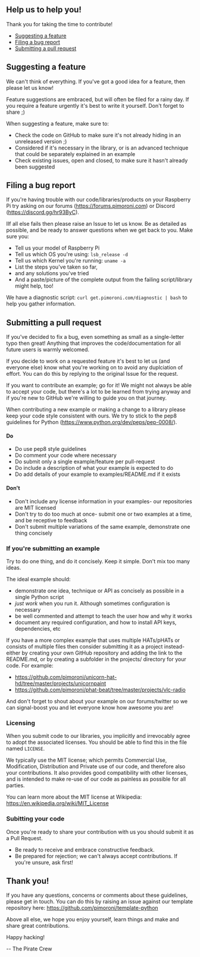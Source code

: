 ## Help us to help you!

Thank you for taking the time to contribute!

* [Suggesting a feature](#suggesting-a-feature)
* [Filing a bug report](#filing-a-bug-report)
* [Submitting a pull request](#submitting-a-pull-request)

## Suggesting a feature

We can't think of everything. If you've got a good idea for a feature, then please let us know!

Feature suggestions are embraced, but will often be filed for a rainy day. If you require a feature urgently it's best to write it yourself. Don't forget to share ;)

When suggesting a feature, make sure to:

* Check the code on GitHub to make sure it's not already hiding in an unreleased version ;)
* Considered if it's necessary in the library, or is an advanced technique that could be separately explained in an example
* Check existing issues, open and closed, to make sure it hasn't already been suggested

## Filing a bug report

If you're having trouble with our code/libraries/products on your Raspberry Pi try asking on our forums (https://forums.pimoroni.com) or Discord (https://discord.gg/hr93ByC).

IIf all else fails then please raise an Issue to let us know. Be as detailed as possible, and be ready to answer questions when we get back to you. Make sure you:

* Tell us your model of Raspberry Pi
* Tell us which OS you're using: `lsb_release -d`
* Tell us which Kernel you're running: `uname -a`
* List the steps you've taken so far,
* and any solutions you've tried
* And a paste/picture of the complete output from the failing script/library might help, too!

We have a diagnostic script: `curl get.pimoroni.com/diagnostic | bash` to help you gather information.

## Submitting a pull request

If you've decided to fix a bug, even something as small as a single-letter typo then great! Anything that improves the code/documentation for all future users is warmly welcomed.

If you decide to work on a  requested feature it's best to let us (and everyone else) know what you're working on to avoid any duplciation of effort. You can do this by replying to the original Issue for the request.

If you want to contribute an example; go for it! We might not always be able to accept your code, but there's a lot to be learned from trying anyway and if you're new to GitHub we're willing to guide you on that journey.

When contributing a new example or making a change to a library please keep your code style consistent with ours. We try to stick to the pep8 guidelines for Python (https://www.python.org/dev/peps/pep-0008/).

#### Do

* Do use pep8 style guidelines
* Do comment your code where necessary
* Do submit only a single example/feature per pull-request
* Do include a description of what your example is expected to do
* Do add details of your example to examples/README.md if it exists

#### Don't

* Don't include any license information in your examples- our repositories are MIT licensed
* Don't try to do too much at once- submit one or two examples at a time, and be receptive to feedback
* Don't submit multiple variations of the same example, demonstrate one thing concisely

### If you're submitting an example

Try to do one thing, and do it concisely. Keep it simple. Don't mix too many ideas.

The ideal example should:

* demonstrate one idea, technique or API as concisely as possible in a single Python script
* *just work* when you run it. Although sometimes configuration is necessary
* be well commented and attempt to teach the user how and why it works
* document any required configuration, and how to install API keys, dependencies, etc

If you have a more complex example that uses multiple HATs/pHATs or consists of multiple files then consider submitting it as a project instead- either by creating your own GitHub repository and adding the link to the README.md, or by creating a subfolder in the projects/ directory for your code. For example:

* https://github.com/pimoroni/unicorn-hat-hd/tree/master/projects/unicornpaint
* https://github.com/pimoroni/phat-beat/tree/master/projects/vlc-radio

And don't forget to shout about your example on our forums/twitter so we can signal-boost you and let everyone know how awesome you are!

### Licensing

When you submit code to our libraries, you implicitly and irrevocably agree to adopt the associated licenses. You should be able to find this in the file named `LICENSE`.

We typically use the MIT license; which permits Commercial Use, Modification, Distribution and Private use of our code, and therefore also your contributions. It also provides good compatibility with other licenses, and is intended to make re-use of our code as painless as possible for all parties.

You can learn more about the MIT license at Wikipedia: https://en.wikipedia.org/wiki/MIT_License

### Subitting your code

Once you're ready to share your contribution with us you should submit it as a Pull Request.

* Be ready to receive and embrace constructive feedback.
* Be prepared for rejection; we can't always accept contributions. If you're unsure, ask first!

## Thank you!

If you have any questions, concerns or comments about these guidelines, please get in touch. You can do this by raising an issue against our template repository here: https://github.com/pimoroni/template-python

Above all else, we hope you enjoy yourself, learn things and make and share great contributions.

Happy hacking!

-- The Pirate Crew
